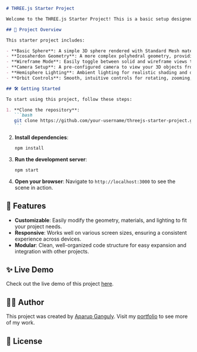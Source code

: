 ````markdown
# THREE.js Starter Project

Welcome to the THREE.js Starter Project! This is a basic setup designed to get you up and running with THREE.js, a powerful and flexible 3D library for creating interactive 3D experiences directly in your browser.

## 🎨 Project Overview

This starter project includes:

- **Basic Sphere**: A simple 3D sphere rendered with Standard Mesh material.
- **Icosaherdon Geometry**: A more complex polyhedral geometry, providing a different shape and structure.
- **Wireframe Mode**: Easily toggle between solid and wireframe views to see the underlying structure of the geometry.
- **Camera Setup**: A pre-configured camera to view your 3D objects from a dynamic perspective.
- **Hemisphere Lighting**: Ambient lighting for realistic shading and depth.
- **Orbit Controls**: Smooth, intuitive controls for rotating, zooming, and panning the camera around the scene.

## 🛠️ Getting Started

To start using this project, follow these steps:

1. **Clone the repository**:
   ```bash
   git clone https://github.com/your-username/threejs-starter-project.git
   ```
````

2. **Install dependencies**:
   ```bash
   npm install
   ```
3. **Run the development server**:
   ```bash
   npm start
   ```
4. **Open your browser**: Navigate to `http://localhost:3000` to see the scene in action.

## 🚀 Features

- **Customizable**: Easily modify the geometry, materials, and lighting to fit your project needs.
- **Responsive**: Works well on various screen sizes, ensuring a consistent experience across devices.
- **Modular**: Clean, well-organized code structure for easy expansion and integration with other projects.

## ✨ Live Demo

Check out the live demo of this project [here](#).

## 👨‍💻 Author

This project was created by [Aparup Ganguly](https://aparupganguly.com). Visit my [portfolio](https://aparupganguly.com) to see more of my work.

## 📄 License

```

```
